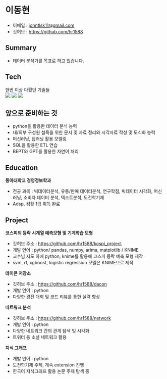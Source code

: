 # 이동현
- 이메일 : johntlsk11@gmail.com
- 깃허브 : https://github.com/hr1588


## Summary
- 데이터 분석가를 목표로 하고 있습니다.

## Tech
한번 이상 다뤘던 기술들<br>
<img src="https://img.shields.io/badge/PYTHON-3776AB?style=for-the-badge&logo=python&logoColor=white">
<img src="https://img.shields.io/badge/R-276DC3?style=for-the-badge&logo=r&logoColor=white">
<img src="https://img.shields.io/badge/SQL-F80000?style=for-the-badge&logo=oracle&logoColor=white">

## 앞으로 준비하는 것
- python을 활용한 데이터 분석 능력
- 내/외부 구성원 설득을 위한 문서 및 자료 정리와 시각자료 작성 및 도식화 능력
- 머신러닝, 딥러닝 활용 모델링
- SQL을 활용한 ETL 연습
- BEPT와 GPT를 활용한 자연어 처리

## Education
**동아대학교 경영정보학과**
- 전공 과목 : 빅데이터분석, 유통/판매 데이터분석, 연구학점, 빅데이터 시각화, 머신러닝, 소비자 데이터 분석, 텍스트분석, 도전학기제
- Adsp, 컴활 1급 취득 완료

## Project
**코스피의 등락 시계열 예측모형 및 기계학습 모형**
- 깃허브 주소 : https://github.com/hr1588/kospi_project
- 개발 언어 : python/ pandas, numpy, arima, matplotlib / KNIME
- 교수님 지도 하에 python, knime를 활용해 코스피 등락 예측 모형 제작
- svm, rf, xgboost, logistic regression 모델은 KNIME으로 제작

**데이콘 저장소**
- 깃허브 주소 : https://github.com/hr1588/dacon
- 개발 언어 : python
- 다양한 경진 대회 및 코드 리뷰를 통한 실력 향상

**네트워크 분석**
- 깃허브 주소 : https://github.com/hr1588/network
- 개발 언어 : python
- 다양한 네트워크 간의 관계 탐색 및 시각화
- 트위터 등 소셜 네트워크 활용

**지식 그래프**
- 개발 언어 : python
- 도전학기제 주제, 계속 extension 진행
- 한국어 지식그래프 활용 논문 주제 탐색 중



